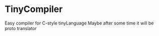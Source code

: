 # TinyCompiler

Easy compiler for C-style tinyLanguage
Maybe after some time it will be proto translator
